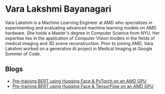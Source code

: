 <head>
  <meta charset="UTF-8">
  <meta name="description" content="Vara Lakshmi Bayanagari">
  <meta name="keywords" content="AMD GPU, MI300, MI250, ROCm, blog, contributor, blog author">
</head>

# Vara Lakshmi Bayanagari

Vara Lakshmi is a Machine Learning Engineer at AMD who specializes in experimenting and evaluating
advanced machine learning models on AMD hardware. She holds a Master's degree in Computer
Science from NYU. Her expertise lies in the application of Computer Vision models in the fields of
medical imaging and 3D scene reconstruction. Prior to joining AMD, Vara Lakshmi worked on a
generative AI project in Medical Imaging at Google Summer of Code.

## Blogs

* [Pre-training BERT using Hugging Face & PyTorch on an AMD GPU](../artificial-intelligence/bert-hg-pytorch/README.md)
* [Pre-training BERT using Hugging Face & TensorFlow on an AMD GPU](../artificial-intelligence/bert-hg-tf/README.md)
